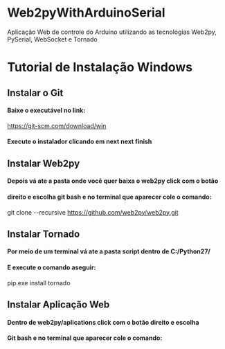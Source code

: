 # Web2pyWithArduinoSerial
Aplicação Web de controle do Arduino utilizando as tecnologias Web2py, PySerial, WebSocket e Tornado 

Tutorial de Instalação Windows
================
## Instalar o Git
#### Baixe o executável no link:
https://git-scm.com/download/win
#### Execute o instalador clicando em next next finish

## Instalar Web2py
#### Depois vá ate a pasta onde você quer baixa o web2py click com o botão
#### direito e escolha git bash e no terminal que aparecer cole o comando:
git clone --recursive https://github.com/web2py/web2py.git

## Instalar Tornado
#### Por meio de um terminal vá ate a pasta script dentro de C:/Python27/
#### E execute o comando aseguir:
pip.exe install tornado

## Instalar Aplicação Web
#### Dentro de web2py/aplications click com o botão direito e escolha
#### Git bash e no terminal que aparecer cole o comando:

